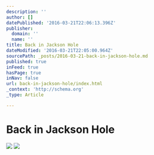 ```yaml
---
description: ''
author: []
datePublished: '2016-03-21T22:06:13.396Z'
publisher:
  domain: ''
  name: ''
title: Back in Jackson Hole
dateModified: '2016-03-21T22:05:00.964Z'
sourcePath: _posts/2016-03-21-back-in-jackson-hole.md
published: true
inFeed: true
hasPage: true
inNav: false
url: back-in-jackson-hole/index.html
_context: 'http://schema.org'
_type: Article

---
```

# Back in Jackson Hole
![](https://the-grid-user-content.s3-us-west-2.amazonaws.com/ce31805b-3612-430f-a932-5a94d50400e1.png)
![](https://the-grid-user-content.s3-us-west-2.amazonaws.com/01951e82-dc25-43b4-9f6e-c59c9814885a.png)